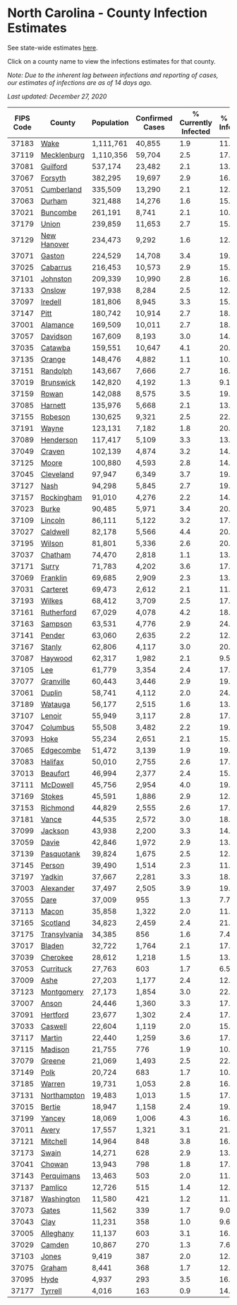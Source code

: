 # North Carolina - County Infection Estimates

See state-wide estimates [here](/infections/us-nc).

Click on a county name to view the infections estimates for that county.

*Note: Due to the inherent lag between infections and reporting of cases, our estimates of infections are as of 14 days ago.*

*Last updated: December 27, 2020*

|   FIPS Code |                       County |   Population |   Confirmed Cases |   % Currently Infected |   % Total Infected |
|-------------|------------------------------|--------------|-------------------|------------------------|--------------------|
|       37183 |                 [Wake](wake) |    1,111,761 |            40,855 |                    1.9 |               11.6 |
|       37119 |   [Mecklenburg](mecklenburg) |    1,110,356 |            59,704 |                    2.5 |               17.5 |
|       37081 |         [Guilford](guilford) |      537,174 |            23,482 |                    2.1 |               13.6 |
|       37067 |           [Forsyth](forsyth) |      382,295 |            19,697 |                    2.9 |               16.1 |
|       37051 |     [Cumberland](cumberland) |      335,509 |            13,290 |                    2.1 |               12.4 |
|       37063 |             [Durham](durham) |      321,488 |            14,276 |                    1.6 |               15.1 |
|       37021 |         [Buncombe](buncombe) |      261,191 |             8,741 |                    2.1 |               10.0 |
|       37179 |               [Union](union) |      239,859 |            11,653 |                    2.7 |               15.1 |
|       37129 |   [New Hanover](new-hanover) |      234,473 |             9,292 |                    1.6 |               12.3 |
|       37071 |             [Gaston](gaston) |      224,529 |            14,708 |                    3.4 |               19.9 |
|       37025 |         [Cabarrus](cabarrus) |      216,453 |            10,573 |                    2.9 |               15.2 |
|       37101 |         [Johnston](johnston) |      209,339 |            10,990 |                    2.8 |               16.4 |
|       37133 |             [Onslow](onslow) |      197,938 |             8,284 |                    2.5 |               12.4 |
|       37097 |           [Iredell](iredell) |      181,806 |             8,945 |                    3.3 |               15.0 |
|       37147 |                 [Pitt](pitt) |      180,742 |            10,914 |                    2.7 |               18.5 |
|       37001 |         [Alamance](alamance) |      169,509 |            10,011 |                    2.7 |               18.1 |
|       37057 |         [Davidson](davidson) |      167,609 |             8,193 |                    3.0 |               14.9 |
|       37035 |           [Catawba](catawba) |      159,551 |            10,647 |                    4.1 |               20.1 |
|       37135 |             [Orange](orange) |      148,476 |             4,882 |                    1.1 |               10.8 |
|       37151 |         [Randolph](randolph) |      143,667 |             7,666 |                    2.7 |               16.9 |
|       37019 |       [Brunswick](brunswick) |      142,820 |             4,192 |                    1.3 |                9.1 |
|       37159 |               [Rowan](rowan) |      142,088 |             8,575 |                    3.5 |               19.0 |
|       37085 |           [Harnett](harnett) |      135,976 |             5,668 |                    2.1 |               13.0 |
|       37155 |           [Robeson](robeson) |      130,625 |             9,321 |                    2.5 |               22.8 |
|       37191 |               [Wayne](wayne) |      123,131 |             7,182 |                    1.8 |               20.0 |
|       37089 |       [Henderson](henderson) |      117,417 |             5,109 |                    3.3 |               13.6 |
|       37049 |             [Craven](craven) |      102,139 |             4,874 |                    3.2 |               14.4 |
|       37125 |               [Moore](moore) |      100,880 |             4,593 |                    2.8 |               14.1 |
|       37045 |       [Cleveland](cleveland) |       97,947 |             6,349 |                    3.7 |               19.4 |
|       37127 |                 [Nash](nash) |       94,298 |             5,845 |                    2.7 |               19.2 |
|       37157 |     [Rockingham](rockingham) |       91,010 |             4,276 |                    2.2 |               14.0 |
|       37023 |               [Burke](burke) |       90,485 |             5,971 |                    3.4 |               20.5 |
|       37109 |           [Lincoln](lincoln) |       86,111 |             5,122 |                    3.2 |               17.7 |
|       37027 |         [Caldwell](caldwell) |       82,178 |             5,566 |                    4.4 |               20.2 |
|       37195 |             [Wilson](wilson) |       81,801 |             5,336 |                    2.6 |               20.8 |
|       37037 |           [Chatham](chatham) |       74,470 |             2,818 |                    1.1 |               13.7 |
|       37171 |               [Surry](surry) |       71,783 |             4,202 |                    3.6 |               17.8 |
|       37069 |         [Franklin](franklin) |       69,685 |             2,909 |                    2.3 |               13.4 |
|       37031 |         [Carteret](carteret) |       69,473 |             2,612 |                    2.1 |               11.1 |
|       37193 |             [Wilkes](wilkes) |       68,412 |             3,709 |                    2.5 |               17.1 |
|       37161 |     [Rutherford](rutherford) |       67,029 |             4,078 |                    4.2 |               18.4 |
|       37163 |           [Sampson](sampson) |       63,531 |             4,776 |                    2.9 |               24.2 |
|       37141 |             [Pender](pender) |       63,060 |             2,635 |                    2.2 |               12.8 |
|       37167 |             [Stanly](stanly) |       62,806 |             4,117 |                    3.0 |               20.2 |
|       37087 |           [Haywood](haywood) |       62,317 |             1,982 |                    2.1 |                9.5 |
|       37105 |                   [Lee](lee) |       61,779 |             3,354 |                    2.4 |               17.9 |
|       37077 |       [Granville](granville) |       60,443 |             3,446 |                    2.9 |               19.1 |
|       37061 |             [Duplin](duplin) |       58,741 |             4,112 |                    2.0 |               24.1 |
|       37189 |           [Watauga](watauga) |       56,177 |             2,515 |                    1.6 |               13.4 |
|       37107 |             [Lenoir](lenoir) |       55,949 |             3,117 |                    2.8 |               17.2 |
|       37047 |         [Columbus](columbus) |       55,508 |             3,482 |                    2.2 |               19.8 |
|       37093 |                 [Hoke](hoke) |       55,234 |             2,651 |                    2.1 |               15.3 |
|       37065 |       [Edgecombe](edgecombe) |       51,472 |             3,139 |                    1.9 |               19.3 |
|       37083 |           [Halifax](halifax) |       50,010 |             2,755 |                    2.6 |               17.1 |
|       37013 |         [Beaufort](beaufort) |       46,994 |             2,377 |                    2.4 |               15.1 |
|       37111 |         [McDowell](mcdowell) |       45,756 |             2,954 |                    4.0 |               19.4 |
|       37169 |             [Stokes](stokes) |       45,591 |             1,886 |                    2.9 |               12.3 |
|       37153 |         [Richmond](richmond) |       44,829 |             2,555 |                    2.6 |               17.8 |
|       37181 |               [Vance](vance) |       44,535 |             2,572 |                    3.0 |               18.6 |
|       37099 |           [Jackson](jackson) |       43,938 |             2,200 |                    3.3 |               14.9 |
|       37059 |               [Davie](davie) |       42,846 |             1,972 |                    2.9 |               13.9 |
|       37139 |     [Pasquotank](pasquotank) |       39,824 |             1,675 |                    2.5 |               12.7 |
|       37145 |             [Person](person) |       39,490 |             1,514 |                    2.3 |               11.5 |
|       37197 |             [Yadkin](yadkin) |       37,667 |             2,281 |                    3.3 |               18.8 |
|       37003 |       [Alexander](alexander) |       37,497 |             2,505 |                    3.9 |               19.5 |
|       37055 |                 [Dare](dare) |       37,009 |               955 |                    1.3 |                7.7 |
|       37113 |               [Macon](macon) |       35,858 |             1,322 |                    2.0 |               11.5 |
|       37165 |         [Scotland](scotland) |       34,823 |             2,459 |                    2.4 |               21.8 |
|       37175 | [Transylvania](transylvania) |       34,385 |               856 |                    1.6 |                7.4 |
|       37017 |             [Bladen](bladen) |       32,722 |             1,764 |                    2.1 |               17.2 |
|       37039 |         [Cherokee](cherokee) |       28,612 |             1,218 |                    1.5 |               13.1 |
|       37053 |       [Currituck](currituck) |       27,763 |               603 |                    1.7 |                6.5 |
|       37009 |                 [Ashe](ashe) |       27,203 |             1,177 |                    2.4 |               12.7 |
|       37123 |     [Montgomery](montgomery) |       27,173 |             1,854 |                    3.0 |               22.1 |
|       37007 |               [Anson](anson) |       24,446 |             1,360 |                    3.3 |               17.3 |
|       37091 |         [Hertford](hertford) |       23,677 |             1,302 |                    2.4 |               17.6 |
|       37033 |           [Caswell](caswell) |       22,604 |             1,119 |                    2.0 |               15.0 |
|       37117 |             [Martin](martin) |       22,440 |             1,259 |                    3.6 |               17.2 |
|       37115 |           [Madison](madison) |       21,755 |               776 |                    1.9 |               10.3 |
|       37079 |             [Greene](greene) |       21,069 |             1,493 |                    2.5 |               22.4 |
|       37149 |                 [Polk](polk) |       20,724 |               683 |                    1.7 |               10.3 |
|       37185 |             [Warren](warren) |       19,731 |             1,053 |                    2.8 |               16.9 |
|       37131 |   [Northampton](northampton) |       19,483 |             1,013 |                    1.5 |               17.6 |
|       37015 |             [Bertie](bertie) |       18,947 |             1,158 |                    2.4 |               19.9 |
|       37199 |             [Yancey](yancey) |       18,069 |             1,006 |                    4.3 |               16.4 |
|       37011 |               [Avery](avery) |       17,557 |             1,321 |                    3.1 |               21.9 |
|       37121 |         [Mitchell](mitchell) |       14,964 |               848 |                    3.8 |               16.7 |
|       37173 |               [Swain](swain) |       14,271 |               628 |                    2.9 |               13.0 |
|       37041 |             [Chowan](chowan) |       13,943 |               798 |                    1.8 |               17.3 |
|       37143 |     [Perquimans](perquimans) |       13,463 |               503 |                    2.0 |               11.2 |
|       37137 |           [Pamlico](pamlico) |       12,726 |               515 |                    1.4 |               12.5 |
|       37187 |     [Washington](washington) |       11,580 |               421 |                    1.2 |               11.5 |
|       37073 |               [Gates](gates) |       11,562 |               339 |                    1.7 |                9.0 |
|       37043 |                 [Clay](clay) |       11,231 |               358 |                    1.0 |                9.6 |
|       37005 |       [Alleghany](alleghany) |       11,137 |               603 |                    3.1 |               16.0 |
|       37029 |             [Camden](camden) |       10,867 |               270 |                    1.3 |                7.6 |
|       37103 |               [Jones](jones) |        9,419 |               387 |                    2.0 |               12.9 |
|       37075 |             [Graham](graham) |        8,441 |               368 |                    1.7 |               12.4 |
|       37095 |                 [Hyde](hyde) |        4,937 |               293 |                    3.5 |               16.2 |
|       37177 |           [Tyrrell](tyrrell) |        4,016 |               163 |                    0.9 |               14.1 |